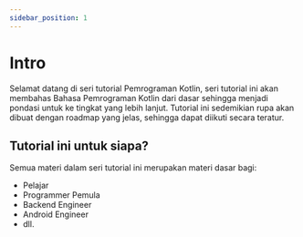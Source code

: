 ```yaml
---
sidebar_position: 1
---
```


# Intro

Selamat datang di seri tutorial Pemrograman Kotlin, seri tutorial ini akan membahas Bahasa Pemrograman Kotlin dari dasar sehingga menjadi pondasi untuk ke tingkat yang lebih lanjut. Tutorial ini sedemikian rupa akan dibuat dengan roadmap yang jelas, sehingga dapat diikuti secara teratur.

## Tutorial ini untuk siapa?

Semua materi dalam seri tutorial ini merupakan materi dasar bagi:
* Pelajar
* Programmer Pemula 
* Backend Engineer 
* Android Engineer
* dll.